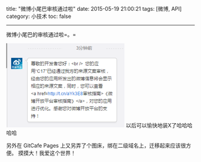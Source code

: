 title: "微博小尾巴审核通过啦"
date: 2015-05-19 21:00:21
tags: [微博, API]
category: 小技术
toc: false

---
微博小尾巴的审核通过啦=。=

![](/blogimg/weibo-tail-passed/1.png)
以后可以愉快地装X了哈哈哈哈哈
<!-- more --->

另外在 GitCafe Pages 上又另弄了个图床，绑在二级域名上，迁移起来应该很方便。
摸摸大！我爱这个世界！